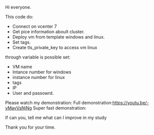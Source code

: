 Hi everyone. 

This code do:

- Connect on vcenter 7
- Get pice information aboult cluster. 
- Deploy vm from template windows and linux.
- Set tags.
- Create tls_private_key to access vm linux

through variable is possible set: 

- VM name
- Intance number for windows
- instance number for linux
- tags
- IP
- User and passowrd.

Please watch my demonstration: 
 Full demonstration:https://youtu.be/-vMayVsNjNg
 Super fast demonstration: 

If can you, tell me what can I improve in my study

Thank you for your time.
